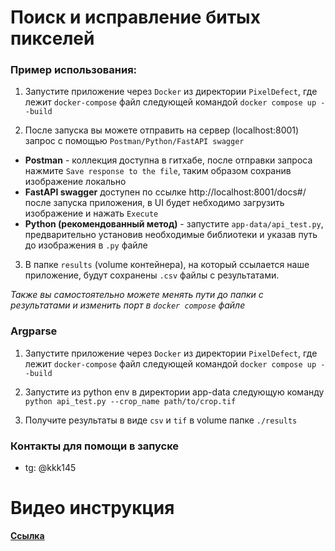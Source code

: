 # Поиск и исправление битых пикселей

### Пример использования:

1) Запустите приложение через ```Docker``` из директории ```PixelDefect```, где лежит ```docker-compose``` файл следующей командой
```docker compose up --build```

2) После запуска вы можете отправить на сервер (localhost:8001) запрос с помощью ```Postman/Python/FastAPI swagger```

- **Postman** - коллекция доступна в гитхабе, после отправки запроса нажмите ```Save response to the file```, таким образом сохранив изображение локально
- **FastAPI swagger** доступен по ссылке http://localhost:8001/docs#/ после запуска приложения, в UI будет небходимо загрузить изображение и нажать ```Execute```
- **Python (рекомендованный метод)** - запустите ```app-data/api_test.py```, предварительно установив необходимые библиотеки и указав путь до изображения в ```.py``` файле

3) В папке ```results``` (volume контейнера), на который ссылается наше приложение, будут сохранены ```.csv``` файлы с результатами. 

*Также вы самостоятельно можете менять пути до папки с результатами и изменить порт в ```docker compose``` файле*

### Argparse
1) Запустите приложение через ```Docker``` из директории ```PixelDefect```, где лежит ```docker-compose``` файл следующей командой
```docker compose up --build```

3) Запустите из python env в директории app-data следующую команду ```python api_test.py --crop_name path/to/crop.tif```

4) Получите результаты в виде ```csv``` и ```tif``` в volume папке ```./results```

### Контакты для помощи в запуске
- tg: @kkk145

# Видео инструкция
**[Ссылка](https://disk.yandex.ru/i/A5SEYXEXHxwBlQ)**
